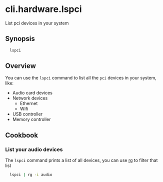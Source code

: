 # cli.hardware.lspci

List pci devices in your system

## Synopsis

```sh
  lspci
```

## Overview

You can use the `lspci` command to list all the `pci` devices in your system, like:

- Audio card devices
- Network devices
  - Ethernet
  - Wifi
- USB controller
- Memory controller

## Cookbook

### List your audio devices

The `lspci` command prints a list of all devices, you can use [rg]() to filter
that list

```sh
  lspci | rg -i audio
```
